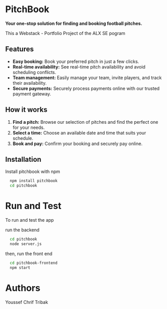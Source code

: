 
# PitchBook

**Your one-stop solution for finding and booking football pitches.**

This a Webstack - Portfolio Project of the ALX SE pogram
## Features

* **Easy booking:** Book your preferred pitch in just a few clicks.
* **Real-time availability:** See real-time pitch availability and avoid scheduling conflicts.
* **Team management:** Easily manage your team, invite players, and track their availability.
* **Secure payments:** Securely process payments online with our trusted payment gateway.
## How it works

1. **Find a pitch:** Browse our selection of pitches and find the perfect one for your needs.
2. **Select a time:** Choose an available date and time that suits your schedule.
3. **Book and pay:** Confirm your booking and securely pay online.

## Installation

Install pitchbook with npm

```bash
  npm install pitchbook
  cd pitchbook
```

# Run and Test 

To run and test the app 

run the backend
```bash
  cd pitchbook
  node server.js
```
then, run the front end

```bash
  cd pitchbook-frontend
  npm start
```


# Authors

Youssef Chrif Tribak

